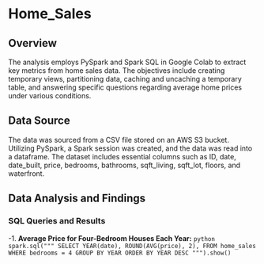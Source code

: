 # Home_Sales

## Overview
The analysis employs PySpark and Spark SQL in Google Colab to extract key metrics from home sales data. The objectives include creating temporary views, partitioning data, caching and uncaching a temporary table, and answering specific questions regarding average home prices under various conditions.

## Data Source
The data was sourced from a CSV file stored on an AWS S3 bucket. Utilizing PySpark, a Spark session was created, and the data was read into a dataframe. The dataset includes essential columns such as ID, date, date_built, price, bedrooms, bathrooms, sqft_living, sqft_lot, floors, and waterfront.

## Data Analysis and Findings

### SQL Queries and Results

  -1. **Average Price for Four-Bedroom Houses Each Year:**
    ```python
    spark.sql("""
    SELECT
      YEAR(date),
      ROUND(AVG(price), 2),
    FROM home_sales
    WHERE bedrooms = 4
    GROUP BY YEAR
    ORDER BY YEAR DESC
    """).show() ```



